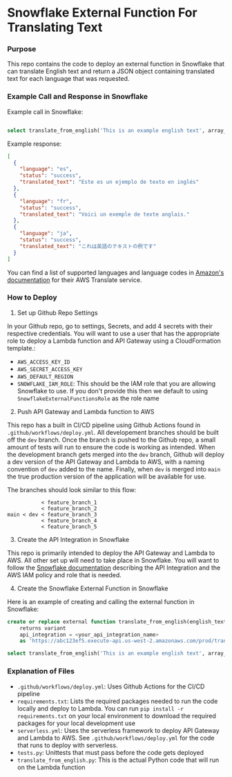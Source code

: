 # Snowflake External Function For Translating Text

### Purpose

This repo contains the code to deploy an external function in Snowflake that can translate English text and return a JSON object containing translated text for each language that was requested.

### Example Call and Response in Snowflake

Example call in Snowflake:

```SQL

select translate_from_english('This is an example english text', array_construct('es','fr', 'ja'));

```

Example response:

```JSON
[
  {
    "language": "es",
    "status": "success",
    "translated_text": "Este es un ejemplo de texto en inglés"
  },
  {
    "language": "fr",
    "status": "success",
    "translated_text": "Voici un exemple de texte anglais."
  },
  {
    "language": "ja",
    "status": "success",
    "translated_text": "これは英語のテキストの例です"
  }
]

```

You can find a list of supported languages and language codes in [Amazon's documentation](https://docs.aws.amazon.com/translate/latest/dg/what-is.html#what-is-languages) for their AWS Translate service.

### How to Deploy

1. Set up Github Repo Settings

In your Github repo, go to settings, Secrets, and add 4 secrets with their respective credentials. You will want to use a user that has the appropriate role to deploy a Lambda function and API Gateway using a CloudFormation template.:

* `AWS_ACCESS_KEY_ID`
* `AWS_SECRET_ACCESS_KEY`
* `AWS_DEFAULT_REGION`
* `SNOWFLAKE_IAM_ROLE`: This should be the IAM role that you are allowing Snowflake to use. If you don't provide this then we default to using `SnowflakeExternalFunctionsRole` as the role name

2. Push API Gateway and Lambda function to AWS

This repo has a built in CI/CD pipeline using Github Actions found in `.github/workflows/deploy.yml`. All developement branches should be built off the `dev` branch. Once the branch is pushed to the Github repo, a small amount of tests will run to ensure the code is working as intended. When the development branch gets merged into the `dev` branch, Github will deploy a dev version of the API Gateway and Lambda to AWS, with a naming convention of `dev` added to the name. Finally, when `dev` is merged into `main` the true production version of the application will be available for use.

The branches should look similar to this flow:

```
           < feature_branch_1
           < feature_branch_2
main < dev < feature_branch_3
           < feature_branch_4
           < feature_branch_5
```

3. Create the API Integration in Snowflake

This repo is primarily intended to deploy the API Gateway and Lambda to AWS. All other set up will need to take place in Snowflake. You will want to follow the [Snowflake documentation](https://docs.snowflake.com/en/sql-reference/external-functions-creating-aws-common-api-integration.html) describing the API Integration and the AWS IAM policy and role that is needed.

4. Create the Snowflake External Function in Snowflake

Here is an example of creating and calling the external function in Snowflake:

```SQL
create or replace external function translate_from_english(english_text varchar, languages variant)
    returns variant
    api_integration = <your_api_integration_name>
    as 'https://abc123ef5.execute-api.us-west-2.amazonaws.com/prod/translate/from_english';

select translate_from_english('This is an example english text', array_construct('es','fr', 'ja'));

```

### Explanation of Files
* `.github/workflows/deploy.yml`: Uses Github Actions for the CI/CD pipeline
* `requirements.txt`: Lists the required packages needed to run the code locally and deploy to Lambda. You can run `pip install -r requirements.txt` on your local environment to download the required packages for your local development use
* `serverless.yml`: Uses the serverless framework to deploy API Gateway and Lambda to AWS. See `.github/workflows/deploy.yml` for the code that runs to deploy with serverless.
* `tests.py`: Unittests that must pass before the code gets deployed
* `translate_from_english.py`: This is the actual Python code that will run on the Lambda function


